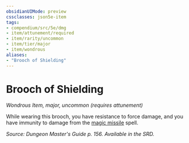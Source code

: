 ```yaml
---
obsidianUIMode: preview
cssclasses: json5e-item
tags:
- compendium/src/5e/dmg
- item/attunement/required
- item/rarity/uncommon
- item/tier/major
- item/wondrous
aliases: 
- "Brooch of Shielding"
---
```

# Brooch of Shielding
*Wondrous Item, major, uncommon (requires attunement)*  


While wearing this brooch, you have resistance to force damage, and you have immunity to damage from the [magic missile](5E2014官方资源/spells/magic-missile.md) spell.

*Source: Dungeon Master's Guide p. 156. Available in the SRD.*